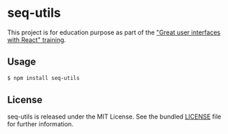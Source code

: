 seq-utils
=========

This project is for education purpose as part of the ["Great user interfaces
with React" training](https://github.com/tailordev-academy/javascript-react).

## Usage

``` bash
$ npm install seq-utils
```

## License

seq-utils is released under the MIT License. See the bundled [LICENSE](LICENSE)
file for further information.
